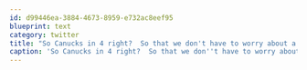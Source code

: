 ```yaml
---
id: d99446ea-3884-4673-8959-e732ac8eef95
blueprint: text
category: twitter
title: "So Canucks in 4 right?  So that we don't have to worry about a Game 5 on the night of the @okcolab open house."
caption: 'So Canucks in 4 right?  So that we don''t have to worry about a Game 5 on the night of the <span class="username username_linked">@<a href="https://twitter.com/okcolab" title="Okanagan coLab">okcolab</a></span> open house.'
---
```


